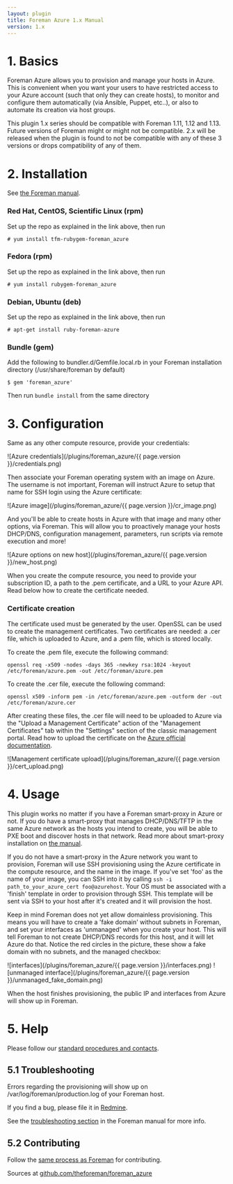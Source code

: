 ```yaml
---
layout: plugin
title: Foreman Azure 1.x Manual
version: 1.x
---
```


# 1. Basics

Foreman Azure allows you to provision and manage your hosts in Azure. This is convenient when you want your users to have restricted access to your Azure account (such that only they can create hosts), to monitor and configure them automatically (via Ansible, Puppet, etc..), or also to automate its creation via host groups.

This plugin 1.x series should be compatible with Foreman 1.11, 1.12 and 1.13. Future versions of Foreman might or might not be compatible. 2.x will be released when the plugin is found to not be compatible with any of these 3 versions or drops compatibility of any of them.

# 2. Installation

See [the Foreman manual]({{site.baseurl}}plugins/#2.2Packageinstallation).

### Red Hat, CentOS, Scientific Linux (rpm)

Set up the repo as explained in the link above, then run

    # yum install tfm-rubygem-foreman_azure

### Fedora (rpm)

Set up the repo as explained in the link above, then run

    # yum install rubygem-foreman_azure

### Debian, Ubuntu (deb)

Set up the repo as explained in the link above, then run

    # apt-get install ruby-foreman-azure

### Bundle (gem)

Add the following to bundler.d/Gemfile.local.rb in your Foreman installation directory (/usr/share/foreman by default)

    $ gem 'foreman_azure'

Then run `bundle install` from the same directory

# 3. Configuration

Same as any other compute resource, provide your credentials:

![Azure credentials](/plugins/foreman_azure/{{ page.version }}/credentials.png)

Then associate your Foreman operating system with an image on Azure. The username is not important, Foreman will instruct Azure to setup that name for SSH login using the Azure certificate:

![Azure image](/plugins/foreman_azure/{{ page.version }}/cr_image.png)

And you'll be able to create hosts in Azure with that image and many other options, via Foreman. This will allow you to proactively manage your hosts DHCP/DNS, configuration management, parameters, run scripts via remote execution and more!

![Azure options on new host](/plugins/foreman_azure/{{ page.version }}/new_host.png)

When you create the compute resource, you need to provide your subscription ID, a path to the .pem certificate, and a URL to your Azure API. Read below how to create the certificate needed.

### Certificate creation

The certificate used must be generated by the user. OpenSSL can be used to create the management certificates. Two certificates are needed: a .cer file, which is uploaded to Azure, and a .pem file, which is stored locally.

To create the .pem file, execute the following command:

    openssl req -x509 -nodes -days 365 -newkey rsa:1024 -keyout /etc/foreman/azure.pem -out /etc/foreman/azure.pem

To create the .cer file, execute the following command:

    openssl x509 -inform pem -in /etc/foreman/azure.pem -outform der -out /etc/foreman/azure.cer

After creating these files, the .cer file will need to be uploaded to Azure via the "Upload a Management Certificate" action of the "Management Certificates" tab within the "Settings" section of the classic management portal. Read how to upload the certificate on the [Azure official documentation](https://azure.microsoft.com/en-us/documentation/articles/azure-api-management-certs/).

![Management certificate upload](/plugins/foreman_azure/{{ page.version }}/cert_upload.png)

# 4. Usage

This plugin works no matter if you have a Foreman smart-proxy in Azure or not.
If you do have a smart-proxy that manages DHCP/DNS/TFTP in the same Azure network as the hosts you intend to create, you will be able to PXE boot and discover hosts in that network. Read more about smart-proxy installation on [the manual]({{site.baseurl}}manuals/latest/index.html#4.3.1SmartProxyInstallation).

If you do not have a smart-proxy in the Azure network you want to provision, Foreman will use SSH provisioning using the Azure certificate in the compute resource, and the name in the image. If you've set 'foo' as the name of your image, you can SSH into it by calling `ssh -i path_to_your_azure_cert foo@azurehost`. Your OS must be associated with a 'finish' template in order to provision through SSH. This template will be sent via SSH to your host after it's created and it will provision the host.

Keep in mind Foreman does not yet allow domainless provisioning. This means you will have to create a 'fake domain' without subnets in Foreman, and set your interfaces as 'unmanaged' when you create your host. This will tell Foreman to not create DHCP/DNS records for this host, and it will let Azure do that. Notice the red circles in the picture, these show a fake domain with no subnets, and the managed checkbox:

![interfaces](/plugins/foreman_azure/{{ page.version }}/interfaces.png)
![unmanaged interface](/plugins/foreman_azure/{{ page.version }}/unmanaged_fake_domain.png)

When the host finishes provisioning, the public IP and interfaces from Azure will show up in Foreman.

# 5. Help

Please follow our [standard procedures and contacts]({{site.baseurl}}support.html).

## 5.1 Troubleshooting

Errors regarding the provisioning will show up on /var/log/foreman/production.log of your Foreman host.

If you find a bug, please file it in
[Redmine](http://projects.theforeman.org/projects/azure/issues/new).

See the [troubleshooting section]({{site.baseurl}}manuals/latest/index.html#7.2GettingHelp)
in the Foreman manual for more info.

## 5.2 Contributing

Follow the [same process as Foreman]({{site.baseurl}}contribute.html#SubmitPatches)
for contributing.

Sources at [github.com/theforeman/foreman_azure](https://github.com/theforeman/foreman_azure)
